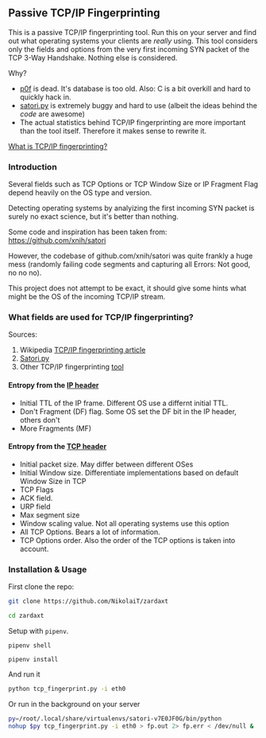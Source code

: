 ## Passive TCP/IP Fingerprinting

This is a passive TCP/IP fingerprinting tool. Run this on your server and find out what operating systems your clients are *really* using. This tool considers only the fields and options from the very first incoming SYN packet of the 
TCP 3-Way Handshake. Nothing else is considered.

Why?

+ [p0f](https://github.com/p0f/p0f) is dead. It's database is too old. Also: C is a bit overkill and hard to quickly hack in.
+ [satori.py](https://github.com/xnih/satori) is extremely buggy and hard to use (albeit the ideas behind the *code* are awesome)
+ The actual statistics behind TCP/IP fingerprinting are more important than the tool itself. Therefore it makes sense to rewrite it.

[What is TCP/IP fingerprinting?](https://en.wikipedia.org/wiki/TCP/IP_stack_fingerprinting)

### Introduction

Several fields such as TCP Options or TCP Window Size 
or IP Fragment Flag depend heavily on the OS type and version.

Detecting operating systems by analyizing the first incoming SYN packet is surely no exact science, but it's better than nothing.

Some code and inspiration has been taken from: https://github.com/xnih/satori

However, the codebase of github.com/xnih/satori was quite frankly 
a huge mess (randomly failing code segments and capturing all Errors: Not good, no no no).

This project does not attempt to be exact, it should give some hints what might be the OS of the 
incoming TCP/IP stream.

### What fields are used for TCP/IP fingerprinting?

Sources:

1. Wikipedia [TCP/IP fingerprinting article](https://en.wikipedia.org/wiki/TCP/IP_stack_fingerprinting)
2. [Satori.py](https://github.com/xnih/satori)
3. Other TCP/IP fingerprinting [tool](https://github.com/agirishkumar/passive-os-detection/tree/master/OS-Fingerprinting)

#### Entropy from the [IP header](https://en.wikipedia.org/wiki/IPv4)

+ Initial TTL of the IP frame. Different OS use a differnt initial TTL. 
+ Don't Fragment (DF) flag. Some OS set the DF bit in the IP header, others don't	
+ More Fragments (MF)

#### Entropy from the [TCP header](https://en.wikipedia.org/wiki/Transmission_Control_Protocol)

+ Initial packet size. May differ between different OSes	
+ Initial Window size. Differentiate implementations based on default Window Size in TCP	
+ TCP Flags
+ ACK field.
+ URP field
+ Max segment size
+ Window scaling value. Not all operating systems use this option	
+ All TCP Options. Bears a lot of information.
+ TCP Options order. Also the order of the TCP options is taken into account.

### Installation & Usage

First clone the repo:

```bash
git clone https://github.com/NikolaiT/zardaxt

cd zardaxt
```

Setup with `pipenv`.

```
pipenv shell

pipenv install
```

And run it

```bash
python tcp_fingerprint.py -i eth0
```

Or run in the background on your server

```bash
py=/root/.local/share/virtualenvs/satori-v7E0JF0G/bin/python
nohup $py tcp_fingerprint.py -i eth0 > fp.out 2> fp.err < /dev/null &
```